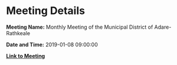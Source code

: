 # Meeting Details

**Meeting Name:** Monthly Meeting of the Municipal District of Adare-Rathkeale

**Date and Time:** 2019-01-08 09:00:00

**[Link to Meeting](https://www.limerick.ie/council/whats-on/monthly-meeting-municipal-district-adare-rathkeale-43)**
